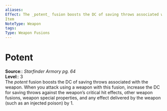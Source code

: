 ```yaml
---
aliases: 
Effect: The _potent_ fusion boosts the DC of saving throws associated with the weapon. When you attack using a weapon with this fusion, increase the DC for saving throws against the weapon’s critical hit effects, other weapon fusions, weapon special properties, and any effect delivered by the weapon (such as an injected poison) by 1.
Item
NoteType: Weapon
tags: 
Type: Weapon Fusions
---
```


# Potent

**Source**:: _Starfinder Armory pg. 64_  
**Level**:: 3  
The _potent_ fusion boosts the DC of saving throws associated with the weapon. When you attack using a weapon with this fusion, increase the DC for saving throws against the weapon’s critical hit effects, other weapon fusions, weapon special properties, and any effect delivered by the weapon (such as an injected poison) by 1.
